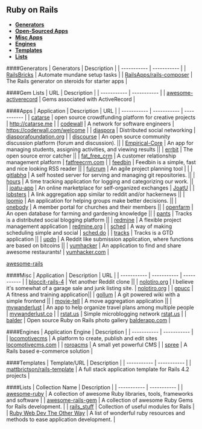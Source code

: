 ## Ruby on Rails
- **[Generators](#generators)**
- **[Open-Sourced Apps](#apps)**
- **[Misc Apps](#misc)**
- **[Engines](#engines)**
- **[Templates](#templates)**
- **[Lists](#lists)**

####Generators
| Generators | Description |
| ----------- | ----------- |
| [RailsBricks](http://www.railsbricks.net/) | Automate mundane setup tasks |
| [RailsApps/rails-composer](https://github.com/RailsApps/rails-composer) | The Rails generator on steroids for starter apps |

####Gem Lists
| URL | Description |
| ----------- | ----------- |
| [awesome-activerecord](https://github.com/planetruby/awesome-activerecord) | Gems associated with ActiveRecord |

####Apps
| Application | Description | URL |
| ----------- | ----------- | ----------- |
| [catarse](https://github.com/catarse/catarse) | open source crowdfunding platform for creative projects | http://catarse.me |
| [codewall](https://github.com/assemblymade/coderwall) | A network for software engineers | https://coderwall.com/welcome |
| [diaspora](https://github.com/diaspora/diaspora) | Distributed social networking | [diasporafoundation.org](https://diasporafoundation.org/) |
| [discourse](https://github.com/discourse/discourse) | An open source community discussion platform (forum and discussion). ||
| [Empirical-Core](https://github.com/empirical-org/Empirical-Core) | An app for managing students, assigning activities, and viewing results ||
| [errbit](https://github.com/errbit/errbit) | The open source error catcher ||
| [fat_free_crm](https://github.com/fatfreecrm/fat_free_crm) | A customer relationship management platform | [fatfreecrm.com](http://www.fatfreecrm.com/) |
| [feedbin](https://github.com/feedbin/feedbin) | Feedbin is a simple, fast and nice looking RSS reader ||
| [fulcrum](https://github.com/fulcrum-agile/fulcrum) | An agile project planning tool
 |  |
| [gitlabhq](https://github.com/gitlabhq/gitlabhq) | A self hosted server for serving and managing git repositories. ||
| [hours](https://github.com/DefactoSoftware/Hours) | A time tracking application for logging and categorizing our work. ||
| [joatu-app](https://github.com/joatuapp/joatu-app) | An online marketplace for self-organized exchanges | [JoatU](http://joatu.org/) |
| [lobsters](https://github.com/jcs/lobsters) | A link aggregation app similar to reddit and/or hackernews ||
| [loomio](https://github.com/loomio/loomio) | An application for helping groups make better decisions. ||
| [onebody](https://github.com/churchio/onebody) | A member portal for churches and their members ||
| [openfarm](https://github.com/openfarmcc/OpenFarm) | An open database for farming and gardening knowledge ||
| [pants](https://github.com/hmans/pants) | Tracks is a distributed social blogging platform ||
| [redmine](https://github.com/edavis10/redmine) | A flexible project management application | [redmine.org](http://www.redmine.org/) |
| [sched](https://github.com/yammer/sched.do) | A way of making scheduling simple and social | [sched.do](https://www.sched.do/) |
| [tracks](https://github.com/TracksApp/tracks) | Tracks is a GTD application ||
| [updn](https://github.com/aaron-lebo/updn) | A Reddit like submission application, where functions are based on bitcoins ||
| [yumhacker](https://github.com/jendewalt/yumhacker) | An application to find and share awesome restaurants! | [yumhacker.com](http://yumhacker.com/) |

[awesome-rails](https://github.com/ekremkaraca/awesome-rails)



####Misc
| Application | Description | URL |
| ----------- | ----------- | ----------- |
| [bloccit-rails-4](https://github.com/ShinobiDevs/bloccit-rails-4) | Yet another Reddit clone ||
| [nolotiro.org](https://github.com/alabs/nolotiro.org) | I believe it's somewhat of a garage sale and junk listing site. | [nolotiro.org](nolotiro.org) |
| [gpucc](https://github.com/heisler3030/gpucc) | A fitness and training application||
| [gollum](https://github.com/gollum/gollum) | A git powered wiki with a simple frontend ||
| [movie-tell](https://github.com/danieljaouen/movie_tell) | A move aggregation application ||
| [mywanderlust](https://github.com/danecjensen/mywanderlust) | An app to help organize travel plans among multiple people |  [mywanderlust.co](http://mywanderlust.co/) |
| [rstat.us](https://github.com/hotsh/rstat.us) | Simple microblogging network [rstat.us](https://rstat.us/) |
| [balder](https://github.com/espen/balder/) |  Open source Ruby on Rails photo gallery [balderapp.com](http://balderapp.com) |


####Engines
| Application Engine | Description |
| ----------- | ----------- |
| [locomotivecms](https://github.com/locomotivecms/engine) | A platform to create, publish and edit sites [locomotivecms.com](http://www.locomotivecms.com/) |
| [roroacms](https://github.com/roroacms/roroacms) | A small yet powerful CMS |
| [spree](https://github.com/spree/spree) | A Rails based e-commerce solution |

####Templates
| Template/URL | Description |
| ----------- | ----------- |
| [mattbrictson/rails-template](https://github.com/mattbrictson/rails-template) | A full stack application template for Rails 4.2 projects |

####Lists
| Collection Name | Description |
| ----------- | ----------- |
| [awesome-ruby](https://github.com/markets/awesome-ruby) | A collection of awesome Ruby libraries, tools, frameworks and software |
| [awesome-rails-gem](https://github.com/hothero/awesome-rails-gem) | A collection of awesome Ruby Gems for Rails development. |
| [rails_stuff](https://github.com/printercu/rails_stuff) | Collection of useful modules for Rails |
| [Ruby Web Dev The Other Way](http://rwdtow.stdout.in/) | A list of wonderful ruby resources and methods to ease application development. |
